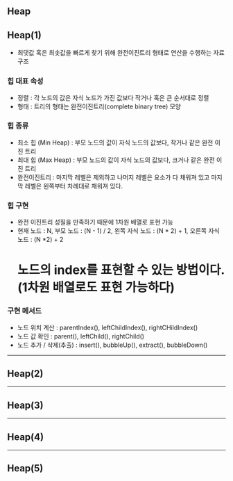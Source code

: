 ## Heap

## Heap(1)

- 최댓값 혹은 최솟값을 빠르게 찾기 위해 완전이진트리 형태로 연산을 수행하는 자료구조

### 힙 대표 속성

- 정렬 : 각 노드의 값은 자식 노드가 가진 값보다 작거나 혹은 큰 순서대로 정렬
- 형태 : 트리의 형태는 완전이진트리(complete binary tree) 모양

### 힙 종류

- 최소 힙 (Min Heap) : 부모 노드의 값이 자식 노드의 값보다, 작거나 같은 완전 이진 트리
- 최대 힙 (Max Heap) : 부모 노드의 값이 자식 노드의 값보다, 크거나 같은 완전 이진 트리
- 완전이진트리 : 마지막 레벨은 제외하고 나머지 레벨은 요소가 다 채워져 있고 마지막 레벨은 왼쪽부터 차례대로 채워져 있다.

### 힙 구현

- 완전 이진트리 성질을 만족하기 때문에 1차원 배열로 표현 가능
- 현재 노드 : N, 부모 노드 : (N - 1) / 2, 왼쪽 자식 노드 : (N \* 2) + 1, 오른쪽 자식 노드 : (N \*2) + 2
  # 노드의 index를 표현할 수 있는 방법이다. (1차원 배열로도 표현 가능하다)

### 구현 메서드

- 노드 위치 계산 : parentIndex(), leftChildIndex(), rightCHildIndex()
- 노드 값 확인 : parent(), leftChild(), rightChild()
- 노드 추가 / 삭제(추출) : insert(), bubbleUp(), extract(), bubbleDown()

---

## Heap(2)

---

## Heap(3)

---

## Heap(4)

---

## Heap(5)
